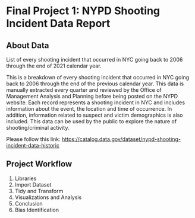# Final Project 1: NYPD Shooting Incident Data Report

## About Data

List of every shooting incident that occurred in NYC going back to 2006 through the end of 2021 calendar year.

This is a breakdown of every shooting incident that occurred in NYC going back to 2006 through the end of the previous calendar year. This data is manually extracted every quarter and reviewed by the Office of Management Analysis and Planning before being posted on the NYPD website. Each record represents a shooting incident in NYC and includes information about the event, the location and time of occurrence. In addition, information related to suspect and victim demographics is also included. This data can be used by the public to explore the nature of shooting/criminal activity. 

Please follow this link:
https://catalog.data.gov/dataset/nypd-shooting-incident-data-historic

## Project Workflow

1. Libraries
2. Import Dataset
3. Tidy and Transform
4. Visualizations and Analysis
5. Conclusion
6. Bias Identification
